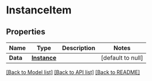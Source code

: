 # InstanceItem

## Properties
Name | Type | Description | Notes
------------ | ------------- | ------------- | -------------
**Data** | [**Instance**](Instance.md) |  | [default to null]

[[Back to Model list]](../README.md#documentation-for-models) [[Back to API list]](../README.md#documentation-for-api-endpoints) [[Back to README]](../README.md)


